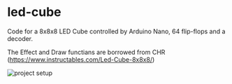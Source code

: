 # led-cube
Code for a 8x8x8 LED Cube controlled by Arduino Nano, 64 flip-flops and a decoder.

The Effect and Draw functians are borrowed from CHR (https://www.instructables.com/Led-Cube-8x8x8/)

![project setup](https://i.imgur.com/T8WzYVP.jpeg)
